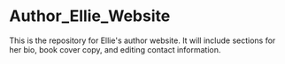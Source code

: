 # Author_Ellie_Website
This is the repository for Ellie's author website. It will include sections for her bio, book cover copy, and editing contact information.
